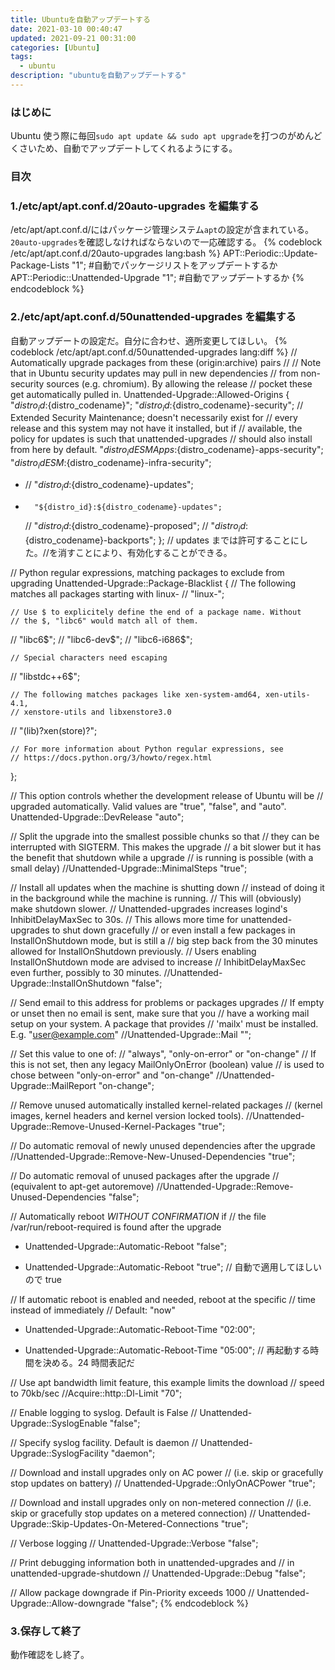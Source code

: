 ```yaml
---
title: Ubuntuを自動アップデートする
date: 2021-03-10 00:40:47
updated: 2021-09-21 00:31:00
categories: [Ubuntu]
tags:
  - ubuntu
description: "ubuntuを自動アップデートする"
---
```


### はじめに

Ubuntu 使う際に毎回`sudo apt update && sudo apt upgrade`を打つのがめんどくさいため、自動でアップデートしてくれるようにする。

### 目次

<!-- more -->
<!-- toc -->

### 1./etc/apt/apt.conf.d/20auto-upgrades を編集する

/etc/apt/apt.conf.d/にはパッケージ管理システム`apt`の設定が含まれている。
`20auto-upgrades`を確認しなければならないので一応確認する。
{% codeblock /etc/apt/apt.conf.d/20auto-upgrades lang:bash %}
APT::Periodic::Update-Package-Lists "1"; #自動でパッケージリストをアップデートするか
APT::Periodic::Unattended-Upgrade "1"; #自動でアップデートするか
{% endcodeblock %}

### 2./etc/apt/apt.conf.d/50unattended-upgrades を編集する

自動アップデートの設定だ。自分に合わせ、適所変更してほしい。
{% codeblock /etc/apt/apt.conf.d/50unattended-upgrades lang:diff %}
// Automatically upgrade packages from these (origin:archive) pairs
//
// Note that in Ubuntu security updates may pull in new dependencies
// from non-security sources (e.g. chromium). By allowing the release
// pocket these get automatically pulled in.
Unattended-Upgrade::Allowed-Origins {
"${distro_id}:${distro_codename}";
"${distro_id}:${distro_codename}-security";
// Extended Security Maintenance; doesn't necessarily exist for
// every release and this system may not have it installed, but if
// available, the policy for updates is such that unattended-upgrades
// should also install from here by default.
"${distro_id}ESMApps:${distro_codename}-apps-security";
"${distro_id}ESM:${distro_codename}-infra-security";

- // "${distro_id}:${distro_codename}-updates";
+       "${distro_id}:${distro_codename}-updates";
  // "${distro_id}:${distro_codename}-proposed";
  // "${distro_id}:${distro_codename}-backports";
  };
  // updates までは許可することにした。//を消すことにより、有効化することができる。

// Python regular expressions, matching packages to exclude from upgrading
Unattended-Upgrade::Package-Blacklist {
// The following matches all packages starting with linux-
// "linux-";

    // Use $ to explicitely define the end of a package name. Without
    // the $, "libc6" would match all of them.

// "libc6$";
//  "libc6-dev$";
// "libc6-i686$";

    // Special characters need escaping

// "libstdc\+\+6$";

    // The following matches packages like xen-system-amd64, xen-utils-4.1,
    // xenstore-utils and libxenstore3.0

// "(lib)?xen(store)?";

    // For more information about Python regular expressions, see
    // https://docs.python.org/3/howto/regex.html

};

// This option controls whether the development release of Ubuntu will be
// upgraded automatically. Valid values are "true", "false", and "auto".
Unattended-Upgrade::DevRelease "auto";

// Split the upgrade into the smallest possible chunks so that
// they can be interrupted with SIGTERM. This makes the upgrade
// a bit slower but it has the benefit that shutdown while a upgrade
// is running is possible (with a small delay)
//Unattended-Upgrade::MinimalSteps "true";

// Install all updates when the machine is shutting down
// instead of doing it in the background while the machine is running.
// This will (obviously) make shutdown slower.
// Unattended-upgrades increases logind's InhibitDelayMaxSec to 30s.
// This allows more time for unattended-upgrades to shut down gracefully
// or even install a few packages in InstallOnShutdown mode, but is still a
// big step back from the 30 minutes allowed for InstallOnShutdown previously.
// Users enabling InstallOnShutdown mode are advised to increase
// InhibitDelayMaxSec even further, possibly to 30 minutes.
//Unattended-Upgrade::InstallOnShutdown "false";

// Send email to this address for problems or packages upgrades
// If empty or unset then no email is sent, make sure that you
// have a working mail setup on your system. A package that provides
// 'mailx' must be installed. E.g. "user@example.com"
//Unattended-Upgrade::Mail "";

// Set this value to one of:
// "always", "only-on-error" or "on-change"
// If this is not set, then any legacy MailOnlyOnError (boolean) value
// is used to chose between "only-on-error" and "on-change"
//Unattended-Upgrade::MailReport "on-change";

// Remove unused automatically installed kernel-related packages
// (kernel images, kernel headers and kernel version locked tools).
//Unattended-Upgrade::Remove-Unused-Kernel-Packages "true";

// Do automatic removal of newly unused dependencies after the upgrade
//Unattended-Upgrade::Remove-New-Unused-Dependencies "true";

// Do automatic removal of unused packages after the upgrade
// (equivalent to apt-get autoremove)
//Unattended-Upgrade::Remove-Unused-Dependencies "false";

// Automatically reboot _WITHOUT CONFIRMATION_ if
// the file /var/run/reboot-required is found after the upgrade

- Unattended-Upgrade::Automatic-Reboot "false";
+ Unattended-Upgrade::Automatic-Reboot "true";
  // 自動で適用してほしいので true

// If automatic reboot is enabled and needed, reboot at the specific
// time instead of immediately
// Default: "now"

- Unattended-Upgrade::Automatic-Reboot-Time "02:00";
+ Unattended-Upgrade::Automatic-Reboot-Time "05:00";
  // 再起動する時間を決める。24 時間表記だ

// Use apt bandwidth limit feature, this example limits the download
// speed to 70kb/sec
//Acquire::http::Dl-Limit "70";

// Enable logging to syslog. Default is False
// Unattended-Upgrade::SyslogEnable "false";

// Specify syslog facility. Default is daemon
// Unattended-Upgrade::SyslogFacility "daemon";

// Download and install upgrades only on AC power
// (i.e. skip or gracefully stop updates on battery)
// Unattended-Upgrade::OnlyOnACPower "true";

// Download and install upgrades only on non-metered connection
// (i.e. skip or gracefully stop updates on a metered connection)
// Unattended-Upgrade::Skip-Updates-On-Metered-Connections "true";

// Verbose logging
// Unattended-Upgrade::Verbose "false";

// Print debugging information both in unattended-upgrades and
// in unattended-upgrade-shutdown
// Unattended-Upgrade::Debug "false";

// Allow package downgrade if Pin-Priority exceeds 1000
// Unattended-Upgrade::Allow-downgrade "false";
{% endcodeblock %}

### 3.保存して終了

動作確認をし終了。
